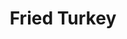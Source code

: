 ---
title: Fried Turkey
description: delicious nigerian vegetable soup
featured-image: /uploads/beef-stew.jpg
theme: meat
---